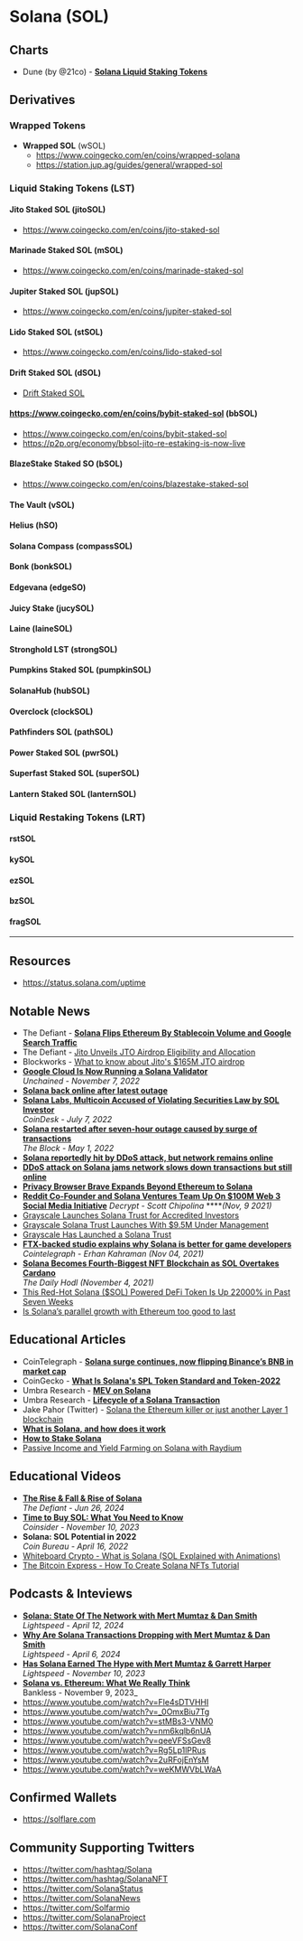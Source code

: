 # Solana (SOL)

## Charts

- Dune (by @21co) - [**Solana Liquid Staking Tokens**](https://dune.com/21co/solana-liquid-staking-tokens)

## Derivatives

### Wrapped Tokens

- **Wrapped SOL** (wSOL)
  -  https://www.coingecko.com/en/coins/wrapped-solana 
  - https://station.jup.ag/guides/general/wrapped-sol

### Liquid Staking Tokens (LST)

#### Jito Staked SOL (jitoSOL)
- https://www.coingecko.com/en/coins/jito-staked-sol

#### Marinade Staked SOL (mSOL)
- https://www.coingecko.com/en/coins/marinade-staked-sol

#### Jupiter Staked SOL (jupSOL)
- https://www.coingecko.com/en/coins/jupiter-staked-sol

#### Lido Staked SOL (stSOL)
- https://www.coingecko.com/en/coins/lido-staked-sol

#### Drift Staked SOL (dSOL)
- [Drift Staked SOL](https://www.coingecko.com/en/coins/drift-staked-sol)

#### https://www.coingecko.com/en/coins/bybit-staked-sol (bbSOL)
- https://www.coingecko.com/en/coins/bybit-staked-sol
- https://p2p.org/economy/bbsol-jito-re-estaking-is-now-live

#### BlazeStake Staked SO (bSOL)
- https://www.coingecko.com/en/coins/blazestake-staked-sol

#### The Vault (vSOL)
#### Helius (hSO)
#### Solana Compass (compassSOL)
#### Bonk (bonkSOL)
#### Edgevana (edgeSO)
#### Juicy Stake (jucySOL)
#### Laine (laineSOL)
#### Stronghold LST (strongSOL)
#### Pumpkins Staked SOL (pumpkinSOL)
#### SolanaHub (hubSOL)
#### Overclock (clockSOL)
#### Pathfinders SOL (pathSOL)
#### Power Staked SOL (pwrSOL)
#### Superfast Staked SOL (superSOL)
#### Lantern Staked SOL (lanternSOL)

### Liquid Restaking Tokens (LRT)

#### rstSOL 
#### kySOL
#### ezSOL
#### bzSOL
#### fragSOL

---

## Resources

- https://status.solana.com/uptime

## Notable News
- The Defiant - [**Solana Flips Ethereum By Stablecoin Volume and Google Search Traffic**](https://thedefiant.io/solana-flips-ethereum-by-stablecoin-volume-google-search-traffic)
- The Defiant - [Jito Unveils JTO Airdrop Eligibility and Allocation](https://thedefiant.io/jito-unveils-jto-airdrop-eligibility-and-allocation)
- Blockworks - [What to know about Jito's $165M JTO airdrop](https://blockworks.co/news/jito-airdrop-value)
- [**Google Cloud Is Now Running a Solana Validator**](https://unchainedpodcast.com/google-cloud-is-now-running-a-solana-validator/)
  <br/>*Unchained - November 7, 2022*
- [**Solana back online after latest outage**](https://fortune.com/crypto/2022/10/01/solana-back-online-after-latest-outage/)
- [**Solana Labs, Multicoin Accused of Violating Securities Law by SOL Investor**](https://www.coindesk.com/policy/2022/07/06/solana-labs-multicoin-accused-of-violating-securities-law-by-sol-investor/)
  <br/>*CoinDesk - July 7, 2022*
- [**Solana restarted after seven-hour outage caused by surge of transactions**](https://www.theblockcrypto.com/linked/144639/solana-restarted-after-seven-hour-outage-caused-by-surge-of-transactions)
  <br/>*The Block - May 1, 2022*
- [**Solana reportedly hit by DDoS attack, but network remains online**](https://cointelegraph.com/news/solana-reportedly-hit-by-ddos-attack-but-network-remains-online)
- [**DDoS attack on Solana jams network slows down transactions but still online**](https://ambcrypto.com/ddos-attack-on-solana-jams-network-slows-down-transactions-but-still-online)
- [**Privacy Browser Brave Expands Beyond Ethereum to Solana**](https://decrypt.co/85538/privacy-browser-brave-expands-beyond-ethereum-solana)
- [**Reddit Co-Founder and Solana Ventures Team Up On $100M Web 3 Social Media Initiative**](https://decrypt.co/85647/reddit-co-founder-and-solana-ventures-team-up-on-100m-web-3-social-media-initiative) *Decrypt - Scott Chipolina* *****(Nov, 9 2021)*
- [Grayscale Launches Solana Trust for Accredited Investors](https://cryptopotato.com/grayscale-launches-solana-trust-for-accredited-investors/)
- [Grayscale Solana Trust Launches With $9.5M Under Management](https://decrypt.co/87271/grayscale-solana-trust-launches)
- [Grayscale Has Launched a Solana Trust](https://cryptobriefing.com/grayscale-has-launched-solana-trust/?utm_source=main_feed&utm_medium=rss)
- [**FTX-backed studio explains why Solana is better for game developers**](https://cointelegraph.com/news/ftx-backed-studio-explains-why-solana-is-better-for-game-developers)
  <br/>*Cointelegraph - Erhan Kahraman (Nov 04, 2021)*
- [**Solana Becomes Fourth-Biggest NFT Blockchain as SOL Overtakes Cardano**](https://dailyhodl.com/2021/11/04/solana-becomes-fourth-biggest-nft-blockchain-as-sol-overtakes-cardano/)
  <br/>*The Daily Hodl (November 4, 2021)*
- [This Red-Hot Solana ($SOL) Powered DeFi Token Is Up 22000% in Past Seven Weeks](https://www.cryptoglobe.com/latest/2021/09/this-red-hot-solana-sol-powered-defi-token-is-up-22000-in-past-7-weeks/)
- [Is Solana’s parallel growth with Ethereum too good to last](https://ambcrypto.com/is-solanas-parallel-growth-with-ethereum-too-good-to-last)

## Educational Articles
- CoinTelegraph - [**Solana surge continues, now flipping Binance’s BNB in market cap**](https://cointelegraph.com/news/solana-sol-price-surge-flips-bnb-crypto-market-cap)
- CoinGecko - [**What Is Solana's SPL Token Standard and Token-2022**](https://www.coingecko.com/learn/spl-solana-token-standards)
- Umbra Research - [**MEV on Solana**](https://www.umbraresearch.xyz/writings/mev-on-solana)
- Umbra Research - [**Lifecycle of a Solana Transaction**](https://www.umbraresearch.xyz/writings/lifecycle-of-a-solana-transaction)
- Jake Pahor (Twitter) - [Solana the Ethereum killer or just another Layer 1 blockchain](https://twitter.com/jake_pahor/status/1736566966918537443)
- [**What is Solana, and how does it work**](https://cointelegraph.com/news/what-is-solana-and-how-does-it-work)
- [**How to Stake Solana**](https://www.cryptocompare.com/mining/guides/how-to-stake-solana/)
- [Passive Income and Yield Farming on Solana with Raydium](https://dappradar.com/blog/passive-income-and-yield-farming-on-solana-with-raydium)

## Educational Videos
- [**The Rise & Fall & Rise of Solana**](https://www.youtube.com/watch?v=QHP3cIJiVBs)
  <br/>_The Defiant - Jun 26, 2024_
- [**Time to Buy SOL: What You Need to Know**](https://www.youtube.com/watch?v=t8J9GNQkyyc)
  <br/>_Coinsider - November 10, 2023_
- **Solana: SOL Potential in 2022**
  <br/>*Coin Bureau - April 16, 2022*
- [Whiteboard Crypto - What is Solana (SOL Explained with Animations)](https://www.youtube.com/watch?v=1jzROE6EhxM)
- [The Bitcoin Express - How To Create Solana NFTs Tutorial](https://www.youtube.com/watch?v=EYYDrwdrjWs)

## Podcasts & Inteviews

- [**Solana: State Of The Network with Mert Mumtaz & Dan Smith**](https://www.youtube.com/watch?v=rd4wb-3EH9M)
  <br/>_Lightspeed - April 12, 2024_
- [**Why Are Solana Transactions Dropping with Mert Mumtaz & Dan Smith**](https://www.youtube.com/watch?v=FwuQupayblk)
  <br/>_Lightspeed - April 6, 2024_
- [**Has Solana Earned The Hype with Mert Mumtaz & Garrett Harper**](https://www.youtube.com/watch?v=Zawc3J7No9w)
  <br/>_Lightspeed - November 10, 2023_
- [**Solana vs. Ethereum: What We Really Think**](https://www.youtube.com/watch?v=yN7h88gImHc)
  <br/>Bankless - November 9, 2023_
- https://www.youtube.com/watch?v=Fle4sDTVHHI
- https://www.youtube.com/watch?v=_0OmxBiu7Tg
- https://www.youtube.com/watch?v=stMBs3-VNM0
- https://www.youtube.com/watch?v=nm6kqlb6nUA
- https://www.youtube.com/watch?v=qeeVFSsGev8
- https://www.youtube.com/watch?v=Rg5Lp1lPRus
- https://www.youtube.com/watch?v=2uRFojEnYsM
- https://www.youtube.com/watch?v=weKMWVbLWaA

## Confirmed Wallets

- https://solflare.com

## Community Supporting Twitters

- https://twitter.com/hashtag/Solana
- https://twitter.com/hashtag/SolanaNFT
- https://twitter.com/SolanaStatus
- https://twitter.com/SolanaNews
- https://twitter.com/Solfarmio
- https://twitter.com/SolanaProject
- https://twitter.com/SolanaConf
